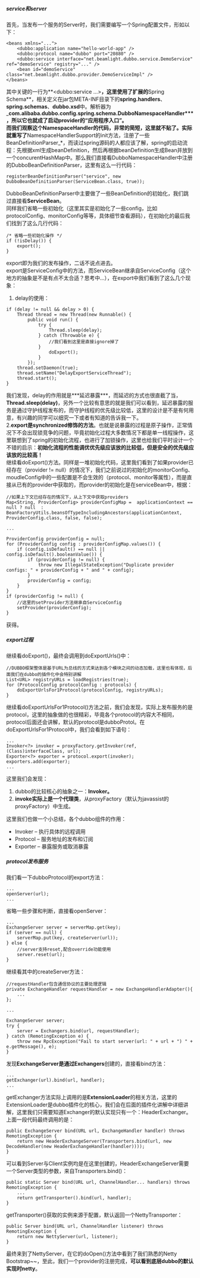 ##### service和server 

首先，当发布一个服务的Server时，我们需要编写一个Spring配置文件，形如以下：  


```
<beans xmlns="...">
    <dubbo:application name="hello-world-app" />
    <dubbo:protocol name="dubbo" port="20880" />
    <dubbo:service interface="net.beamlight.dubbo.service.DemoService" ref="demoService" registry="..." />
    <bean id="demoService" class="net.beamlight.dubbo.provider.DemoServiceImpl" />
</beans>
```

其中关键的一行为\*\*&lt;dubbo:service …&gt;**，这里使用了扩展的**Spring Schema\*\*，相关定义在jar包META-INF目录下的**spring.handlers**、**spring.schemas**、**dubbo.xsd**中。解析器为_**com.alibaba.dubbo.config.spring.schema.DubboNamespaceHandler\*\*\*，所以它也就成了启动provider的“应用程序入口”。  
而我们观察这个NamespaceHandler的代码，非常的简短，这里就不贴了。实际就重写了**NamespaceHandlerSupport的init方法，注册了一些BeanDefinitionParser_\*，而读过spring源码的人都应该了解，spring的启动流程：先根据xml生成beanDefinition，然后再根据beanDefinition生成Bean并放到一个concurentHashMap中。那么我们直接看DubboNamespaceHandler中注册的DubboBeanDefinitionParser，这里有这么一行代码：  


```
registerBeanDefinitionParser("service", new DubboBeanDefinitionParser(ServiceBean.class, true));

```

DubboBeanDefinitionParser中主要做了一些BeanDefinition的初始化，我们跳过直接看**ServiceBean**。  
同样我们省略一些初始化（这里其实是初始化了一些config，比如protocolConfig、monitorConfig等等，具体细节查看源码），在初始化的最后我们找到了这么几行代码：  


```
/* 省略一些初始化操作 */
if (!isDelay()) {
	export();
}

```

export即为我们的发布操作，二话不说点进去。  
export是ServiceConfig中的方法，而ServiceBean继承自ServiceConfig（这个地方的抽象是不是有点不太合适？思考中...），在export中我们看到了这么几个现象：

1. delay的使用：

```
if (delay != null && delay > 0) {
	Thread thread = new Thread(new Runnable() {
		public void run() {
			try {
				Thread.sleep(delay);
			} catch (Throwable e) {
				//我们看到这里是直接ignore掉了
			}
				doExport();
			}
		});
	thread.setDaemon(true);
	thread.setName("DelayExportServiceThread");
	thread.start();
} 
```

我们发现，delay的作用就是\*\*\*延迟暴露\*\*\*，而延迟的方式也很直截了当，**Thread.sleep\(delay\)**，另外一个比较有意思的就是我们可以看到，延迟暴露的服务是通过守护线程发布的，而守护线程的优先级比较低，这里的设计是不是有何用意，有兴趣的同学可以细究一下或者有知道的告诉我一下。  
2.**export是synchronized修饰的方法**。也就是说暴露的过程是原子操作，正常情况下不会出现锁竞争的问题，毕竟初始化过程大多数情况下都是单一线程操作，这里联想到了spring的初始化流程，也进行了加锁操作，这里也给我们平时设计一个不错的启示：**初始化流程的性能调优优先级应该放的比较低，但是安全的优先级应该放的比较高！**  
继续看doExport\(\)方法。同样是一堆初始化代码，这里我们看到了如果provider已经存在（provider != null）的情况下，我们之前说过的初始化的monitorConfig、moudleConfig中的一些配置是不会生效的（protocol、monitor等属性），而是直接从已有的provider中获取的，而provider的初始化是在serviceBean中，根据：

```
//如果上下文已经存在的情况下，从上下文中获取providers
Map<String, ProviderConfig> providerConfigMap =  applicationContext == null ? null  : BeanFactoryUtils.beansOfTypeIncludingAncestors(applicationContext, ProviderConfig.class, false, false);

...

ProviderConfig providerConfig = null;
for (ProviderConfig config : providerConfigMap.values()) {
	if (config.isDefault() == null || config.isDefault().booleanValue()) {
		if (providerConfig != null) {
			throw new IllegalStateException("Duplicate provider configs: " + providerConfig + " and " + config);
		}
		providerConfig = config;
	}
}
if (providerConfig != null) {
	//这里的setProvider方法继承自ServiceConfig
	setProvider(providerConfig);
}

```

获得。  


##### export过程 

继续看doExport\(\)，最终会调用到doExportUrls\(\)中：  


```
//DUBBO框架整体是基于URL为总线的方式来达到各个模块之间的动态加载，这里也有体现，后面我们在dubbo的插件化中会特别讲解
List<URL> registryURLs = loadRegistries(true);
for (ProtocolConfig protocolConfig : protocols) {
	doExportUrlsFor1Protocol(protocolConfig, registryURLs);
}
```

继续看doExportUrlsFor1Protocol\(\)方法之前，我们会发现，实际上发布服务的是protocol，这里的抽象做的也很精彩，毕竟各个protocol的内容大不相同，protocol后面还会讲解，默认的protocol是dubboProtol。在doExportUrlsFor1Protocol中，我们会看到如下语句：  


```
...
Invoker<?> invoker = proxyFactory.getInvoker(ref, (Class)interfaceClass, url);
Exporter<?> exporter = protocol.export(invoker);
exporters.add(exporter);
...
```

这里我们会发现：  


1. dubbo的比较核心的抽象之一：**Invoker。**
2. **invoke实际上是一个代理类**，从proxyFactory（默认为javassist的proxyFactory）中生成。

这里我们也做一个小总结，各个dubbo组件的作用：

* Invoker – 执行具体的远程调用
* Protocol – 服务地址的发布和订阅
* Exporter – 暴露服务或取消暴露



##### protocol发布服务

我们看一下dubboProtocol的export方法：  


```
...
openServer(url);
...

```

省略一些步骤和判断，直接看openServer：  


```
...
ExchangeServer server = serverMap.get(key);
if (server == null) {
	serverMap.put(key, createServer(url));
} else {
	//server支持reset,配合override功能使用
	server.reset(url);
}

```

继续看其中的createServer方法：  


```
//requestHandler包含通信协议的主要处理逻辑
private ExchangeHandler requestHandler = new ExchangeHandlerAdapter(){
	...
};

...

ExchangeServer server;
try {
	server = Exchangers.bind(url, requestHandler);
} catch (RemotingException e) {
	throw new RpcException("Fail to start server(url: " + url + ") " + e.getMessage(), e);
}

```

发现**ExchangeServer是通过Exchangers**创建的，直接看bind方法：  


```
...
getExchanger(url).bind(url, handler);
...

```

getExchanger方法实际上调用的是**ExtensionLoader**的相关方法，这里的ExtensionLoader是dubbo插件化的核心，我们会在后面的插件化讲解中详细讲解，这里我们只需要知道Exchanger的默认实现只有一个：HeaderExchanger。上面一段代码最终调用的是：  


```
public ExchangeServer bind(URL url, ExchangeHandler handler) throws RemotingException {
	return new HeaderExchangeServer(Transporters.bind(url, new DecodeHandler(new HeaderExchangeHandler(handler))));
}

```

可以看到Server与Client实例均是在这里创建的，HeaderExchangeServer需要一个Server类型的参数，来自Transporters.bind\(\)：  


```
public static Server bind(URL url, ChannelHandler... handlers) throws RemotingException {
	...
	return getTransporter().bind(url, handler);
}

```

getTransporter\(\)获取的实例来源于配置，默认返回一个NettyTransporter：  


```
public Server bind(URL url, ChannelHandler listener) throws RemotingException {
	return new NettyServer(url, listener);
}

```

最终来到了NettyServer，在它的doOpen\(\)方法中看到了我们熟悉的Netty Bootstrap~~，至此，我们一个provider的注册完成，**可以看到底层dubbo的默认实现时netty**。

